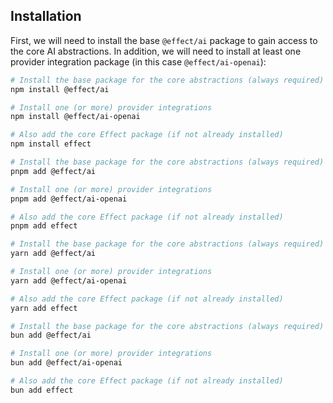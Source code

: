 ## Installation

First, we will need to install the base `@effect/ai` package to gain access to the core AI abstractions. In addition, we will need to install at least one provider integration package (in this case `@effect/ai-openai`):

<Tabs syncKey="package-manager">

<TabItem label="npm" icon="seti:npm">

```sh showLineNumbers=false
# Install the base package for the core abstractions (always required)
npm install @effect/ai

# Install one (or more) provider integrations
npm install @effect/ai-openai

# Also add the core Effect package (if not already installed)
npm install effect
```

</TabItem>

<TabItem label="pnpm" icon="pnpm">

```sh showLineNumbers=false
# Install the base package for the core abstractions (always required)
pnpm add @effect/ai

# Install one (or more) provider integrations
pnpm add @effect/ai-openai

# Also add the core Effect package (if not already installed)
pnpm add effect
```

</TabItem>

<TabItem label="Yarn" icon="seti:yarn">

```sh showLineNumbers=false
# Install the base package for the core abstractions (always required)
yarn add @effect/ai

# Install one (or more) provider integrations
yarn add @effect/ai-openai

# Also add the core Effect package (if not already installed)
yarn add effect
```

</TabItem>

<TabItem label="Bun" icon="bun">

```sh showLineNumbers=false
# Install the base package for the core abstractions (always required)
bun add @effect/ai

# Install one (or more) provider integrations
bun add @effect/ai-openai

# Also add the core Effect package (if not already installed)
bun add effect
```

</TabItem>

</Tabs>
